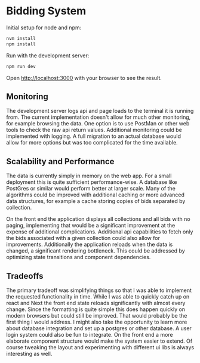 # Bidding System

Initial setup for node and npm:
```bash
nvm install
npm install
```

Run with the development server:

```bash
npm run dev
```

Open [http://localhost:3000](http://localhost:3000) with your browser to see the result.

## Monitoring

The development server logs api and page loads to the terminal it is running from.
The current implementation doesn't allow for much other monitoring, for example browsing the data. One option is to use PostMan or other web tools to check the raw api return values. Additional monitoring could be implemented with logging. A full migration to an actual database would allow for more options but was too complicated for the time available.

## Scalability and Performance

The data is currently simply in memory on the web app. For a small deployment this is quite sufficient performance-wise. A database like PostGres or similar would perform better at larger scale. Many of the algorithms could be improved with additional caching or more advanced data structures, for example a cache storing copies of bids separated by collection.

On the front end the application displays all collections and all bids with no paging, implementing that would be a significant improvement at the expense of additional complications. Additional api capabilities to fetch only the bids associated with a given collection could also allow for improvements. Additionally the application reloads when the data is changed, a significant rendering bottleneck. This could be addressed by optimizing state transitions and component dependencies.

## Tradeoffs

The primary tradeoff was simplifying things so that I was able to implement the requested functionality in time. While I was able to quickly catch up on react and Next the front end state reloads significantly with almost every change. Since the formatting is quite simple this does happen quickly on modern browsers but could still be improved. That would probably be the first thing I would address. I might also take the opportunity to learn more about database integration and set up a postgres or other database. A user login system could also be fun to integrate. On the front end a more elaborate component structure would make the system easier to extend. Of course tweaking the layout and experimenting with different ui libs is always interesting as well.

